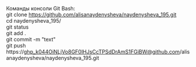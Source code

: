 Команды консоли Git Bash:
 <br/> git clone https://github.com/alisanaydenysheva/naydenysheva_195.git
 <br/> cd naydenysheva_195/
  <br/> git status
  <br/> git add .
 <br/> git commit -m "text"
 <br/> git push https://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@github.com/alisanaydenysheva/naydenysheva_195.git
